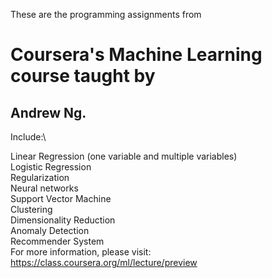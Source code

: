These are the programming assignments from 
# Coursera's Machine Learning course taught by 
## Andrew Ng.

Include:\

Linear Regression (one variable and multiple variables)\
Logistic Regression\
Regularization\
Neural networks\
Support Vector Machine\
Clustering\
Dimensionality Reduction\
Anomaly Detection\
Recommender System\
For more information, please visit: https://class.coursera.org/ml/lecture/preview
